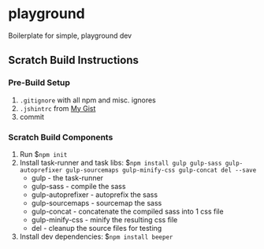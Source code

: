 # playground
Boilerplate for simple, playground dev

## Scratch Build Instructions

### Pre-Build Setup
1. `.gitignore` with all npm and misc. ignores
1. `.jshintrc` from [My Gist](https://gist.github.com/psullivan6/e7d9f6611bd163e52951)
1. commit

### Scratch Build Components
1. Run $`npm init`
1. Install task-runner and task libs: $`npm install gulp gulp-sass gulp-autoprefixer gulp-sourcemaps gulp-minify-css gulp-concat del --save`
    - gulp              - the task-runner
    - gulp-sass         - compile the sass
    - gulp-autoprefixer - autoprefix the sass
    - gulp-sourcemaps   - sourcemap the sass
    - gulp-concat       - concatenate the compiled sass into 1 css file
    - gulp-minify-css   - minify the resulting css file
    - del               - cleanup the source files for testing
1. Install dev dependencies: $`npm install beeper`